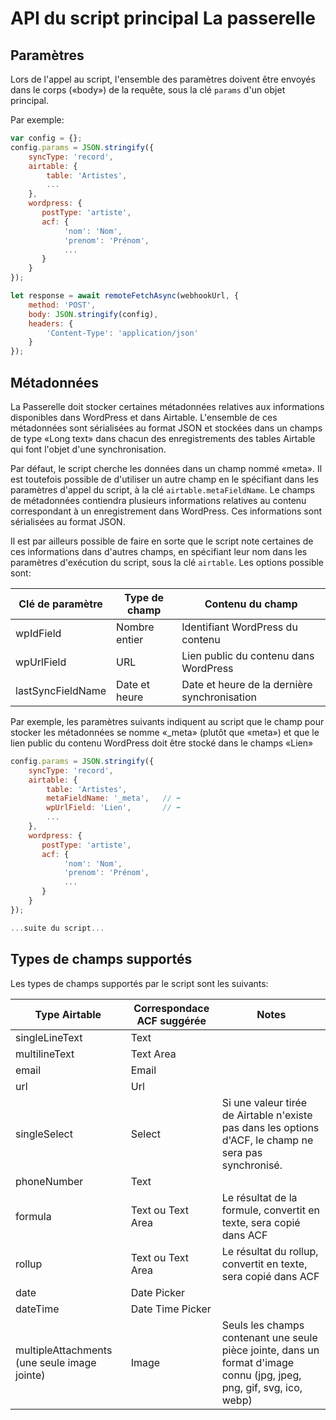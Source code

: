 # API du script principal La passerelle

## Paramètres

Lors de l'appel au script, l'ensemble des paramètres doivent être envoyés dans le corps («body») de la requête, sous la clé `params` d'un objet principal.

Par exemple:

```javascript
var config = {};
config.params = JSON.stringify({
    syncType: 'record',
    airtable: {
        table: 'Artistes',
        ...
    },
    wordpress: {
       postType: 'artiste',
       acf: {
            'nom': 'Nom',
            'prenom': 'Prénom',
            ...
       }
    }
});

let response = await remoteFetchAsync(webhookUrl, {
    method: 'POST',
    body: JSON.stringify(config),
    headers: {
        'Content-Type': 'application/json'
    }
});
```

## Métadonnées

La Passerelle doit stocker certaines métadonnées relatives aux informations disponibles dans WordPress et dans Airtable. L'ensemble de ces métadonnées sont sérialisées au format JSON et stockées dans un champs de type «Long text» dans chacun des enregistrements des tables Airtable qui font l'objet d'une synchronisation.

Par défaut, le script cherche les données dans un champ nommé «meta». Il est toutefois possible de d'utiliser un autre champ en le spécifiant dans les paramètres d'appel du script, à la clé `airtable.metaFieldName`. Le champs de métadonnées contiendra plusieurs informations relatives au contenu correspondant à un enregistrement dans WordPress. Ces informations sont sérialisées au format JSON.

Il est par ailleurs possible de faire en sorte que le script note certaines de ces informations dans d'autres champs, en spécifiant leur nom dans les paramètres d'exécution du script, sous la clé `airtable`. Les options possible sont:

|Clé de paramètre|Type de champ|Contenu du champ|
|------------|------------|------------|
|wpIdField|Nombre entier|Identifiant WordPress du contenu|
|wpUrlField|URL|Lien public du contenu dans WordPress|
|lastSyncFieldName|Date et heure|Date et heure de la dernière synchronisation|

Par exemple, les paramètres suivants indiquent au script que le champ pour stocker les métadonnées se nomme «_meta» (plutôt que «meta») et que le lien public du contenu WordPress doit être stocké dans le champs «Lien»

```javascript
config.params = JSON.stringify({
    syncType: 'record',
    airtable: {
        table: 'Artistes',
        metaFieldName: '_meta',   // ⬅
        wpUrlField: 'Lien',       // ⬅
        ...
    },
    wordpress: {
       postType: 'artiste',
       acf: {
            'nom': 'Nom',
            'prenom': 'Prénom',
            ...
       }
    }
});

...suite du script...
```

## Types de champs supportés

Les types de champs supportés par le script sont les suivants:

|Type Airtable|Correspondace ACF suggérée|Notes|
|------------|------------|------------|
|singleLineText|Text||
|multilineText|Text Area||
|email|Email||
|url|Url||
|singleSelect|Select|Si une valeur tirée de Airtable n'existe pas dans les options d'ACF, le champ ne sera pas synchronisé.|
|phoneNumber|Text||
|formula|Text ou Text Area|Le résultat de la formule, convertit en texte, sera copié dans ACF|
|rollup|Text ou Text Area|Le résultat du rollup, convertit en texte, sera copié dans ACF|
|date|Date Picker||
|dateTime|Date Time Picker||
|multipleAttachments (une seule image jointe)|Image|Seuls les champs contenant une seule pièce jointe, dans un format d'image connu (jpg, jpeg, png, gif, svg, ico, webp)|
